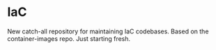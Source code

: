 # IaC

New catch-all repository for maintaining IaC codebases. Based on the container-images repo. Just starting fresh. 
